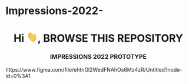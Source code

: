 # Impressions-2022-

<h1 align="center">Hi <img src="https://raw.githubusercontent.com/ABSphreak/ABSphreak/master/gifs/Hi.gif" width="30px">, BROWSE THIS REPOSITORY</h1>
<h3 align="center">IMPRESSIONS 2022 PROTOTYPE</h3>
https://www.figma.com/file/ehtnGl2WedFNAhOs6Mz4zR/Untitled?node-id=0%3A1 

